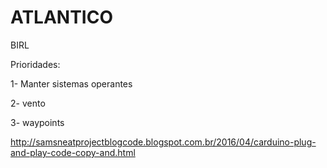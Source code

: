 # ATLANTICO
BIRL

Prioridades:

1- Manter sistemas operantes

2- vento

3- waypoints

http://samsneatprojectblogcode.blogspot.com.br/2016/04/carduino-plug-and-play-code-copy-and.html
